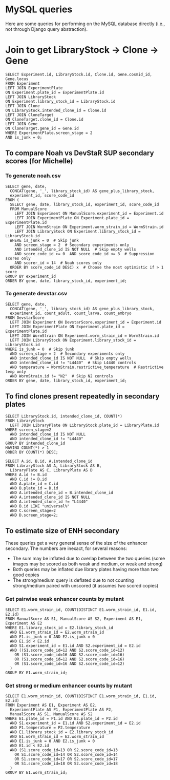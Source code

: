 # MySQL queries

Here are some queries for performing on the MySQL database directly
(i.e., not through Django query abstraction).


# Join to get LibraryStock -> Clone -> Gene
```
SELECT Experiment.id, LibraryStock.id, Clone.id, Gene.cosmid_id, Gene.locus 
FROM Experiment
LEFT JOIN ExperimentPlate
ON Experiment.plate_id = ExperimentPlate.id
LEFT JOIN LibraryStock
ON Experiment.library_stock_id = LibraryStock.id
LEFT JOIN Clone
ON LibraryStock.intended_clone_id = Clone.id
LEFT JOIN CloneTarget
ON CloneTarget.clone_id = Clone.id
LEFT JOIN Gene
ON CloneTarget.gene_id = Gene.id
WHERE ExperimentPlate.screen_stage = 2
AND is_junk = 0;
```

## To compare Noah vs DevStaR SUP secondary scores (for Michelle)

### To generate noah.csv

```
SELECT gene, date,
  CONCAT(gene, '_', library_stock_id) AS gene_plus_library_stock,
  experiment_id, score_code_id
FROM (
  SELECT gene, date, library_stock_id, experiment_id, score_code_id
  FROM ManualScore
    LEFT JOIN Experiment ON ManualScore.experiment_id = Experiment.id
    LEFT JOIN ExperimentPlate ON Experiment.plate_id = ExperimentPlate.id
    LEFT JOIN WormStrain ON Experiment.worm_strain_id = WormStrain.id
    LEFT JOIN LibraryStock ON Experiment.library_stock_id = LibraryStock.id
  WHERE is_junk = 0  # Skip junk
    AND screen_stage = 2  # Secondary experiments only
    AND intended_clone_id IS NOT NULL  # Skip empty wells
    AND score_code_id >= 0  AND score_code_id <= 3  # Suppression scores only
    AND scorer_id = 14  # Noah scores only
  ORDER BY score_code_id DESC) x  # Choose the most optimistic if > 1 score
GROUP BY experiment_id
ORDER BY gene, date, library_stock_id, experiment_id;
```


### To generate devstar.csv

```
SELECT gene, date,
  CONCAT(gene, '_', library_stock_id) AS gene_plus_library_stock,
  experiment_id, count_adult, count_larva, count_embryo
FROM DevstarScore
  LEFT JOIN Experiment ON DevstarScore.experiment_id = Experiment.id
  LEFT JOIN ExperimentPlate ON Experiment.plate_id = ExperimentPlate.id
  LEFT JOIN WormStrain ON Experiment.worm_strain_id = WormStrain.id
  LEFT JOIN LibraryStock ON Experiment.library_stock_id = LibraryStock.id
WHERE is_junk = 0  # Skip junk
  AND screen_stage = 2  # Secondary experiments only
  AND intended_clone_id IS NOT NULL  # Skip empty wells
  AND intended_clone_id != "L4440"  # Skip L4440 controls
  AND temperature = WormStrain.restrictive_temperature  # Restrictive temp only
  AND WormStrain.id != "N2"  # Skip N2 controls
ORDER BY gene, date, library_stock_id, experiment_id;
```


## To find clones present repeatedly in secondary plates

```
SELECT LibraryStock.id, intended_clone_id, COUNT(*)
FROM LibraryStock
  LEFT JOIN LibraryPlate ON LibraryStock.plate_id = LibraryPlate.id
WHERE screen_stage=2
  AND intended_clone_id IS NOT NULL
  AND intended_clone_id != "L4440"
GROUP BY intended_clone_id
HAVING COUNT(*) > 1
ORDER BY COUNT(*) DESC;
```

```
SELECT A.id, B.id, A.intended_clone_id
FROM LibraryStock AS A, LibraryStock AS B,
  LibraryPlate AS C, LibraryPlate AS D
WHERE A.id != B.id
  AND C.id != D.id
  AND A.plate_id = C.id
  AND B.plate_id = D.id
  AND A.intended_clone_id = B.intended_clone_id
  AND A.intended_clone_id IS NOT NULL
  AND A.intended_clone_id != "L4440"
  AND B.id LIKE "universal%"
  AND C.screen_stage=2
  AND D.screen_stage=2;
```


## To estimate size of ENH secondary

These queries get a very general sense of the size of the enhancer secondary.
The numbers are inexact, for several reasons:

- The sum may be inflated due to overlap between the two queries (some images
  may be scored as both weak and medium, or weak and strong)
- Both queries may be inflated due library plates having more than two good
  copies
- The strong/medium query is deflated due to not counting strong/medium paired
  with unscored (it assumes two scored copies)


### Get pairwise weak enhancer counts by mutant

```
SELECT E1.worm_strain_id, COUNT(DISTINCT E1.worm_strain_id, E1.id, E2.id)
FROM ManualScore AS S1, ManualScore AS S2, Experiment AS E1, Experiment AS E2
WHERE E1.library_stock_id = E2.library_stock_id
  AND E1.worm_strain_id = E2.worm_strain_id
  AND E1.is_junk = 0 AND E2.is_junk = 0
  AND E1.id < E2.id
  AND S1.experiment_id = E1.id AND S2.experiment_id = E2.id
  AND ((S1.score_code_id=12 AND S2.score_code_id=12)
    OR (S1.score_code_id=16 AND S2.score_code_id=16)
    OR (S1.score_code_id=12 AND S2.score_code_id=16)
    OR (S1.score_code_id=16 AND S2.score_code_id=12)
  )
GROUP BY E1.worm_strain_id;
```


### Get strong or medium enhancer counts by mutant

```
SELECT E1.worm_strain_id, COUNT(DISTINCT E1.worm_strain_id, E1.id, E2.id)
FROM Experiment AS E1, Experiment AS E2,
  ExperimentPlate AS P1, ExperimentPlate AS P2,
  ManualScore AS S1, ManualScore AS S2
WHERE E1.plate_id = P1.id AND E2.plate_id = P2.id
  AND S1.experiment_id = E1.id AND S2.experiment_id = E2.id
  AND P1.temperature = P2.temperature
  AND E1.library_stock_id = E2.library_stock_id
  AND E1.worm_strain_id = E2.worm_strain_id
  AND E1.is_junk = 0 AND E2.is_junk = 0
  AND E1.id < E2.id
  AND (S1.score_code_id=13 OR S2.score_code_id=13
    OR S1.score_code_id=14 OR S2.score_code_id=14
    OR S1.score_code_id=17 OR S2.score_code_id=17
    OR S1.score_code_id=18 OR S2.score_code_id=18
  )
GROUP BY E1.worm_strain_id;
```
